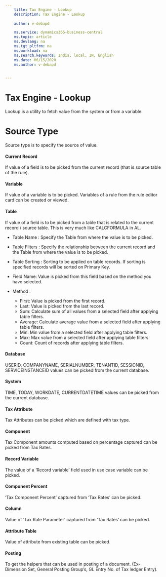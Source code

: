 ```yaml
---
    title: Tax Engine - Lookup
    description: Tax Engine - Lookup
    
    author: v-debapd

    ms.service: dynamics365-business-central
    ms.topic: article
    ms.devlang: na
    ms.tgt_pltfrm: na
    ms.workload: na
    ms.search.keywords: India, local, IN, English
    ms.date: 06/15/2020
    ms.author: v-debapd
    

---
```

# Tax Engine - Lookup

Lookup is a utility to fetch value from the system or from a variable.

# Source Type

Source type is to specify the source of value.


#### Current Record
If value of a field is to be picked from the current record (that is source table of the rule).

#### Variable

If value of a variable is to be picked. Variables of a rule from the rule editor card can be created or viewed.


#### Table

If value of a field is to be picked from a table that is related to the current record / source table. This is very much like CALCFORMULA in AL.

- Table Name : Specify the Table from where the value is to be picked.

- Table Filters : Specify the relationship between the current record and the Table from where the value is to be picked.

- Table Sorting : Sorting to be applied on table records. If sorting is specified records will be sorted on Primary Key.

- Field Name: Value is picked from this field based on the method you have selected.

- Method : 

  - First: Value is picked from the first record.
  - Last: Value is picked from the last record.
  - Sum: Calculate sum of all values from a selected field after applying table filters.
  - Average: Calculate average value from a selected field after applying table filters.
  - Min: Min value from a selected field after applying table filters.
  - Max: Max value from a selected field after applying table filters.
  - Count: Count of records after applying table filters.

#### Database

USERID, COMPANYNAME, SERIALNUMBER, TENANTID, SESSIONID, SERVICEINSTANCEID values can be picked from the current database.


#### System

TIME, TODAY, WORKDATE, CURRENTDATETIME values can be picked from the current database.

#### Tax Attribute

Tax Attributes can be picked which are defined with tax type.


#### Component

Tax Component amounts computed based on percentage captured can be picked from Tax Rates.


#### Record Variable

The value of a ‘Record variable’ field used in use case variable can be picked.


#### Component Percent

‘Tax Component Percent’ captured from ‘Tax Rates’ can be picked.


#### Column

Value of ‘Tax Rate Parameter’ captured from ‘Tax Rates’ can be picked.


#### Attribute Table

Value of attribute from existing table can be picked.


#### Posting

To get the helpers that can be used in posting of a document. (Ex- Dimension Set, General Posting Group’s, GL Entry No. of Tax ledger Entry).

















